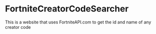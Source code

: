 # FortniteCreatorCodeSearcher
This is a website that uses FortniteAPI.com to get the id and name of any creator code
